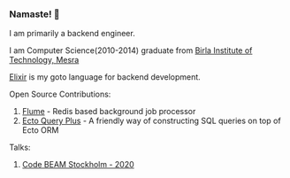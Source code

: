 ### Namaste! 👋
I am primarily a backend engineer.

I am Computer Science(2010-2014) graduate from [Birla Institute of Technology, Mesra](https://en.wikipedia.org/wiki/Birla_Institute_of_Technology,_Mesra)

[Elixir](https://github.com/elixir-lang/elixir) is my goto language for backend development.

Open Source Contributions:
1) [Flume](https://github.com/scripbox/flume) - Redis based background job processor
1) [Ecto Query Plus](https://github.com/vasuadari/ecto_query_plus) - A friendly way of constructing SQL queries on top of Ecto ORM 

Talks:
1) [Code BEAM Stockholm - 2020](https://codesync.global/speaker/harsh-balyan/)

<!--
**HarshBalyan/HarshBalyan** is a ✨ _special_ ✨ repository because its `README.md` (this file) appears on your GitHub profile.

Here are some ideas to get you started:

- 🔭 I’m currently working on ...
- 🌱 I’m currently learning ...
- 👯 I’m looking to collaborate on ...
- 🤔 I’m looking for help with ...
- 💬 Ask me about ...
- 📫 How to reach me: ...
- 😄 Pronouns: ...
- ⚡ Fun fact: ...
-->
